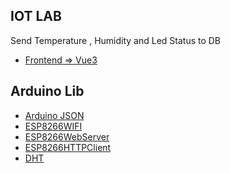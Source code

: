 ## IOT LAB
Send Temperature , Humidity and Led Status to DB

- [Frontend => Vue3](https://github.com/parnuphun/myWebSite/blob/master/src/views/WorkShops/MiniProject_Iot/miniProject.vue)

## Arduino Lib 
- [Arduino JSON](https://www.youtube.com/watch?v=GUTpaY1YaXo)
- [ESP8266WIFI]()
- [ESP8266WebServer]()
- [ESP8266HTTPClient]()
- [DHT]()
